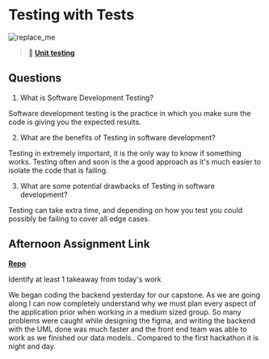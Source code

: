 # Testing with Tests

![replace_me](https://codeworks.blob.core.windows.net/public/assets/img/illustrations/placeholder.svg)

> **📖 [Unit testing](https://codeworksacademy.com/fs-student-guide/resources/wk8-9/03-Unit-Testing)**

## Questions

1. What is Software Development Testing?

  Software development testing is the practice in which you make sure the code is giving you the expected results.

2. What are the benefits of Testing in software development?

  Testing in extremely important, it is the only way to know if something works. Testing often and soon is the a good approach as it's much easier to isolate the code that is failing.

3. What are some potential drawbacks of Testing in software development?

  Testing can take extra time, and depending on how you test you could possibly be failing to cover all edge cases.

## Afternoon Assignment Link

**[Repo](https://github.com/patrick-misner/bnbooking1)**

Identify at least 1 takeaway from today's work

We began coding the backend yesterday for our capstone. As we are going along I can now completely understand why we must plan every aspect of the application prior when working in a medium sized group. So many problems were caught while designing the figma, and writing the backend with the UML done was much faster and the front end team was able to work as we finished our data models.. Compared to the first hackathon it is night and day.
